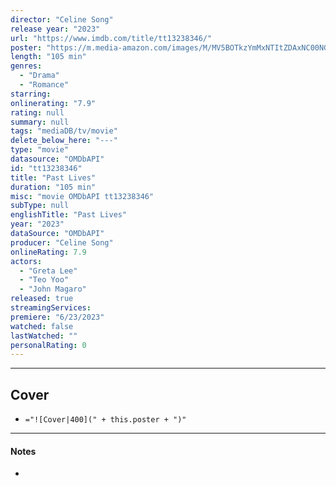 ```yaml
---
director: "Celine Song"
release year: "2023"
url: "https://www.imdb.com/title/tt13238346/"
poster: "https://m.media-amazon.com/images/M/MV5BOTkzYmMxNTItZDAxNC00NGM0LWIyODMtMWYzMzRkMjIyMTE1XkEyXkFqcGdeQXVyMTAyMjQ3NzQ1._V1_SX300.jpg"
length: "105 min"
genres: 
  - "Drama"
  - "Romance"
starring: 
onlinerating: "7.9"
rating: null
summary: null
tags: "mediaDB/tv/movie"
delete_below_here: "---"
type: "movie"
datasource: "OMDbAPI"
id: "tt13238346"
title: "Past Lives"
duration: "105 min"
misc: "movie OMDbAPI tt13238346"
subType: null
englishTitle: "Past Lives"
year: "2023"
dataSource: "OMDbAPI"
producer: "Celine Song"
onlineRating: 7.9
actors: 
  - "Greta Lee"
  - "Teo Yoo"
  - "John Magaro"
released: true
streamingServices: 
premiere: "6/23/2023"
watched: false
lastWatched: ""
personalRating: 0
---
```



---
## Cover

- `="![Cover|400](" + this.poster + ")"`

---
#### Notes
- 
